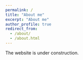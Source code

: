 ```yaml
---
permalink: /
title: "About me"
excerpt: "About me"
author_profile: true
redirect_from: 
  - /about/
  - /about.html
---
```


The website is under construction.

